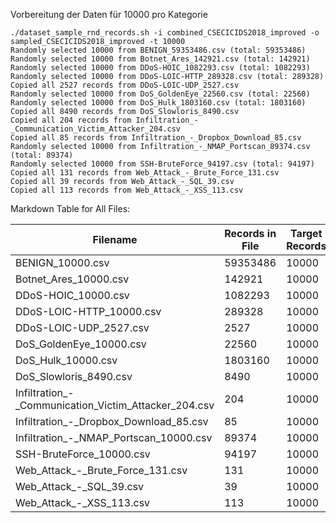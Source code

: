 Vorbereitung der Daten für 10000 pro Kategorie

```
./dataset_sample_rnd_records.sh -i combined_CSECICIDS2018_improved -o sampled_CSECICIDS2018_improved -t 10000
Randomly selected 10000 from BENIGN_59353486.csv (total: 59353486)
Randomly selected 10000 from Botnet_Ares_142921.csv (total: 142921)
Randomly selected 10000 from DDoS-HOIC_1082293.csv (total: 1082293)
Randomly selected 10000 from DDoS-LOIC-HTTP_289328.csv (total: 289328)
Copied all 2527 records from DDoS-LOIC-UDP_2527.csv
Randomly selected 10000 from DoS_GoldenEye_22560.csv (total: 22560)
Randomly selected 10000 from DoS_Hulk_1803160.csv (total: 1803160)
Copied all 8490 records from DoS_Slowloris_8490.csv
Copied all 204 records from Infiltration_-_Communication_Victim_Attacker_204.csv
Copied all 85 records from Infiltration_-_Dropbox_Download_85.csv
Randomly selected 10000 from Infiltration_-_NMAP_Portscan_89374.csv (total: 89374)
Randomly selected 10000 from SSH-BruteForce_94197.csv (total: 94197)
Copied all 131 records from Web_Attack_-_Brute_Force_131.csv
Copied all 39 records from Web_Attack_-_SQL_39.csv
Copied all 113 records from Web_Attack_-_XSS_113.csv
```

Markdown Table for All Files:

| Filename | Records in File | Target Records | Missing Records | Fraction Available | Missing (%) | Ratio |
|----------|-----------------|----------------|-----------------|------------------|-------------|-------|
| BENIGN_10000.csv | 59353486 | 10000 | 0 | 100% | 0% | 1:1 |
| Botnet_Ares_10000.csv | 142921 | 10000 | 0 | 100% | 0% | 1:1 |
| DDoS-HOIC_10000.csv | 1082293 | 10000 | 0 | 100% | 0% | 1:1 |
| DDoS-LOIC-HTTP_10000.csv | 289328 | 10000 | 0 | 100% | 0% | 1:1 |
| DDoS-LOIC-UDP_2527.csv | 2527 | 10000 | 7473 | 25% | 75% | 1:4 |
| DoS_GoldenEye_10000.csv | 22560 | 10000 | 0 | 100% | 0% | 1:1 |
| DoS_Hulk_10000.csv | 1803160 | 10000 | 0 | 100% | 0% | 1:1 |
| DoS_Slowloris_8490.csv | 8490 | 10000 | 1510 | 85% | 15% | 1:1 |
| Infiltration_-_Communication_Victim_Attacker_204.csv | 204 | 10000 | 9796 | 2% | 98% | 1:49 |
| Infiltration_-_Dropbox_Download_85.csv | 85 | 10000 | 9915 | 1% | 99% | 1:118 |
| Infiltration_-_NMAP_Portscan_10000.csv | 89374 | 10000 | 0 | 100% | 0% | 1:1 |
| SSH-BruteForce_10000.csv | 94197 | 10000 | 0 | 100% | 0% | 1:1 |
| Web_Attack_-_Brute_Force_131.csv | 131 | 10000 | 9869 | 1% | 99% | 1:76 |
| Web_Attack_-_SQL_39.csv | 39 | 10000 | 9961 | 0% | 100% | 1:256 |
| Web_Attack_-_XSS_113.csv | 113 | 10000 | 9887 | 1% | 99% | 1:88 |

